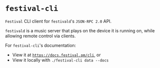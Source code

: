# `festival-cli`
`Festival` CLI client for `festivald`'s `JSON-RPC 2.0` API.

`festivald` is a music server that plays on the device it is running on, while allowing remote control via clients.

For `festival-cli`'s documentation:

- View it at [`https://docs.festival.pm/cli`](https://docs.festival.pm/cli), or
- View it locally with `./festival-cli data --docs`
